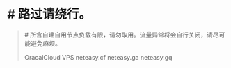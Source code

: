 <P><h1># 路过请绕行。</h1></p>
<blockquote># 所含自建自用节点负载有限，请勿取用。流量异常将会自行关闭，请尽可能避免麻烦。
 <br>
<p>
OracalCloud VPS
  neteasy.cf
  neteasy.ga
  neteasy.gq
  </P>
  
  
